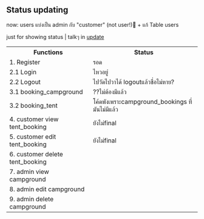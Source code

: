 ## Status updating

now: users แบ่งเป็น admin กับ "customer" (not user!)🫠 + แก้ Table users

just for showing status | talkๆ in [update](https://github.com/PasitB06/Campground-Booking-SPEEDRUN-ANY/blob/14f0e615093e91e0be65572a8813d9ab097534a4/update)
<table>
    <tr>
     <th colspan="11">Functions</th>
      <th colspan="11">Status</th>
    </tr>
 <tr>
  <td colspan="11">1. Register</td>
      <td colspan="11">รอด</td>
    </tr>
 <tr>
  <td colspan="11">2.1 Login</td>
      <td colspan="11">ไหวอยู่</td>
    </tr>
    <tr>
   <td colspan="11">2.2 Logout</td>
      <td colspan="11">ไปวัดไปวาได้ logoutแล้วชื่อไม่หาย?</td>
    </tr>
    <tr>
  <td colspan="11">3.1 booking_campground</td>
      <td colspan="11">??ไม่ต้องมีแล้ว</td>
    </tr>
  <tr>
  <td colspan="11">3.2 booking_tent</td>
      <td colspan="11">โค้ดพังเพราะcampground_bookings ที่มันไม่มีแล้ว</td>
    </tr>
    <tr>
  <td colspan="11">4. customer view tent_booking</td>
      <td colspan="11">ยังไม่final</td>
    </tr>
    <tr>
  <td colspan="11">5. customer edit tent_booking</td>
      <td colspan="11">ยังไม่final</td>
    </tr>
    <tr>
  <td colspan="11">6. customer delete tent_booking</td>
      <td colspan="11"></td>
    </tr>
    <tr>
  <td colspan="11">7. admin view campground</td>
      <td colspan="11"></td>
    </tr>
    <tr>
  <td colspan="11">8. admin edit campground</td>
      <td colspan="11"></td>
    </tr>
    <tr>
  <td colspan="11">9. admin delete campground</td>
      <td colspan="11"></td>
    </tr>
